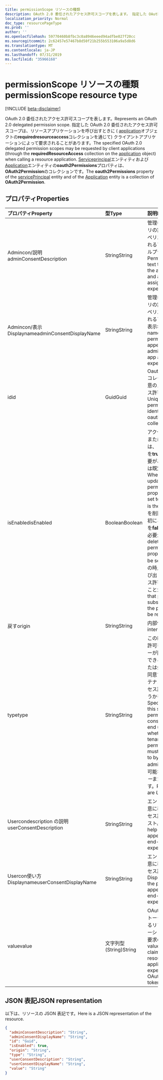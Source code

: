 ```yaml
---
title: permissionScope リソースの種類
description: OAuth 2.0 委任されたアクセス許可スコープを表します。 指定した OAuth 2.0 委任されたアクセス許可スコープは、リソースアプリケーションを呼び出すときに (Application オブジェクトの**Requiredresourceaccess**コレクションを通じて) クライアントアプリケーションによって要求されることがあります。 ServicePrincipal エンティティおよび Application エンティティの**oauth2Permissions**プロパティは、 **OAuth2Permission**のコレクションです。
localization_priority: Normal
doc_type: resourcePageType
ms.prod: ''
author: ''
ms.openlocfilehash: 59770460b8fbc3c0a8946eeed94adfbe027f20cc
ms.sourcegitcommit: 2c62457e57467b8d50f21b255b553106a9a5d8d6
ms.translationtype: MT
ms.contentlocale: ja-JP
ms.lasthandoff: 07/31/2019
ms.locfileid: "35966168"
---
```

# <a name="permissionscope-resource-type"></a><span data-ttu-id="0ec09-105">permissionScope リソースの種類</span><span class="sxs-lookup"><span data-stu-id="0ec09-105">permissionScope resource type</span></span>

[!INCLUDE [beta-disclaimer](../../includes/beta-disclaimer.md)]

<span data-ttu-id="0ec09-106">OAuth 2.0 委任されたアクセス許可スコープを表します。</span><span class="sxs-lookup"><span data-stu-id="0ec09-106">Represents an OAuth 2.0 delegated permission scope.</span></span> <span data-ttu-id="0ec09-107">指定した OAuth 2.0 委任されたアクセス許可スコープは、リソースアプリケーションを呼び出すときに ( [application](application.md)オブジェクトの**requiredresourceaccess**コレクションを通じて) クライアントアプリケーションによって要求されることがあります。</span><span class="sxs-lookup"><span data-stu-id="0ec09-107">The specified OAuth 2.0 delegated permission scopes may be requested by client applications (through the **requiredResourceAccess** collection on the [application](application.md) object) when calling a resource application.</span></span> <span data-ttu-id="0ec09-108">[Serviceprincipal](serviceprincipal.md)エンティティおよび[Application](application.md)エンティティの**oauth2Permissions**プロパティは、 **OAuth2Permission**のコレクションです。</span><span class="sxs-lookup"><span data-stu-id="0ec09-108">The **oauth2Permissions** property of the [servicePrincipal](serviceprincipal.md) entity and of the [Application](application.md) entity is a collection of **OAuth2Permission**.</span></span>

## <a name="properties"></a><span data-ttu-id="0ec09-109">プロパティ</span><span class="sxs-lookup"><span data-stu-id="0ec09-109">Properties</span></span>

| <span data-ttu-id="0ec09-110">プロパティ</span><span class="sxs-lookup"><span data-stu-id="0ec09-110">Property</span></span> | <span data-ttu-id="0ec09-111">型</span><span class="sxs-lookup"><span data-stu-id="0ec09-111">Type</span></span> | <span data-ttu-id="0ec09-112">説明</span><span class="sxs-lookup"><span data-stu-id="0ec09-112">Description</span></span> |
|:---------------|:--------|:----------|
|<span data-ttu-id="0ec09-113">Admincon/説明</span><span class="sxs-lookup"><span data-stu-id="0ec09-113">adminConsentDescription</span></span>|<span data-ttu-id="0ec09-114">String</span><span class="sxs-lookup"><span data-stu-id="0ec09-114">String</span></span>| <span data-ttu-id="0ec09-115">管理者の同意とアプリの割り当てエクスペリエンスに表示されるアクセス許可ヘルプテキスト。</span><span class="sxs-lookup"><span data-stu-id="0ec09-115">Permission help text that appears in the admin consent and app assignment experiences.</span></span> |
|<span data-ttu-id="0ec09-116">Admincon/表示 Displayname</span><span class="sxs-lookup"><span data-stu-id="0ec09-116">adminConsentDisplayName</span></span>|<span data-ttu-id="0ec09-117">String</span><span class="sxs-lookup"><span data-stu-id="0ec09-117">String</span></span>| <span data-ttu-id="0ec09-118">管理者の同意とアプリの割り当てエクスペリエンスに表示されるアクセス許可の表示名。</span><span class="sxs-lookup"><span data-stu-id="0ec09-118">Display name for the permission that appears in the admin consent and app assignment experiences.</span></span> |
|<span data-ttu-id="0ec09-119">id</span><span class="sxs-lookup"><span data-stu-id="0ec09-119">id</span></span>|<span data-ttu-id="0ec09-120">Guid</span><span class="sxs-lookup"><span data-stu-id="0ec09-120">Guid</span></span>| <span data-ttu-id="0ec09-121">Oauth2Permissions コレクション内の一意のスコープアクセス許可識別子。</span><span class="sxs-lookup"><span data-stu-id="0ec09-121">Unique scope permission identifier inside the oauth2Permissions collection.</span></span> |
|<span data-ttu-id="0ec09-122">isEnabled</span><span class="sxs-lookup"><span data-stu-id="0ec09-122">isEnabled</span></span>|<span data-ttu-id="0ec09-123">Boolean</span><span class="sxs-lookup"><span data-stu-id="0ec09-123">Boolean</span></span>| <span data-ttu-id="0ec09-124">アクセス許可を作成または更新する場合は、このプロパティを**true**に設定する必要があります (これは既定値です)。</span><span class="sxs-lookup"><span data-stu-id="0ec09-124">When creating or updating a permission, this property must be set to **true** (which is the default).</span></span> <span data-ttu-id="0ec09-125">権限を削除するには、最初にこのプロパティを**false**に設定する必要があります。</span><span class="sxs-lookup"><span data-stu-id="0ec09-125">To delete a permission, this property must first be set to **false**.</span></span> <span data-ttu-id="0ec09-126">その時点で、以降の呼び出しでは、アクセス許可が削除されることがあります。</span><span class="sxs-lookup"><span data-stu-id="0ec09-126">At that point, in a subsequent call, the permission may be removed.</span></span> |
|<span data-ttu-id="0ec09-127">戻す</span><span class="sxs-lookup"><span data-stu-id="0ec09-127">origin</span></span>|<span data-ttu-id="0ec09-128">String</span><span class="sxs-lookup"><span data-stu-id="0ec09-128">String</span></span>| <span data-ttu-id="0ec09-129">内部使用用。</span><span class="sxs-lookup"><span data-stu-id="0ec09-129">For internal use.</span></span> |
|<span data-ttu-id="0ec09-130">type</span><span class="sxs-lookup"><span data-stu-id="0ec09-130">type</span></span>|<span data-ttu-id="0ec09-131">String</span><span class="sxs-lookup"><span data-stu-id="0ec09-131">String</span></span>| <span data-ttu-id="0ec09-132">この範囲のアクセス許可をエンドユーザーが同意することができるかどうか、または会社の管理者が同意する必要があるテナント全体のアクセス許可であるかどうかを指定します。</span><span class="sxs-lookup"><span data-stu-id="0ec09-132">Specifies whether this scope permission can be consented to by an end user, or whether it is a tenant-wide permission that must be consented to by a company administrator.</span></span> <span data-ttu-id="0ec09-133">使用可能な値は、*ユーザー*または*管理者*です。</span><span class="sxs-lookup"><span data-stu-id="0ec09-133">Possible values are *User* or *Admin*.</span></span> |
|<span data-ttu-id="0ec09-134">Usercondescription の説明</span><span class="sxs-lookup"><span data-stu-id="0ec09-134">userConsentDescription</span></span>|<span data-ttu-id="0ec09-135">String</span><span class="sxs-lookup"><span data-stu-id="0ec09-135">String</span></span>| <span data-ttu-id="0ec09-136">エンドユーザーの同意に表示されるアクセス許可ヘルプテキスト。</span><span class="sxs-lookup"><span data-stu-id="0ec09-136">Permission help text that appears in the end-user consent experience.</span></span> |
|<span data-ttu-id="0ec09-137">Usercon使い方 Displayname</span><span class="sxs-lookup"><span data-stu-id="0ec09-137">userConsentDisplayName</span></span>|<span data-ttu-id="0ec09-138">String</span><span class="sxs-lookup"><span data-stu-id="0ec09-138">String</span></span>| <span data-ttu-id="0ec09-139">エンドユーザーの同意に表示されるアクセス許可の表示名。</span><span class="sxs-lookup"><span data-stu-id="0ec09-139">Display name for the permission that appears in the end-user consent experience.</span></span> |
|<span data-ttu-id="0ec09-140">value</span><span class="sxs-lookup"><span data-stu-id="0ec09-140">value</span></span>|<span data-ttu-id="0ec09-141">文字列型 (String)</span><span class="sxs-lookup"><span data-stu-id="0ec09-141">String</span></span>| <span data-ttu-id="0ec09-142">OAuth 2.0 アクセストークンで想定されるリソースアプリケーションのスコープ要求の値。</span><span class="sxs-lookup"><span data-stu-id="0ec09-142">The value of the scope claim that the resource application should expect in the OAuth 2.0 access token.</span></span> |

## <a name="json-representation"></a><span data-ttu-id="0ec09-143">JSON 表記</span><span class="sxs-lookup"><span data-stu-id="0ec09-143">JSON representation</span></span>
<span data-ttu-id="0ec09-144">以下は、リソースの JSON 表記です。</span><span class="sxs-lookup"><span data-stu-id="0ec09-144">Here is a JSON representation of the resource.</span></span>

<!-- {
  "blockType": "resource",
  "optionalProperties": [

  ],
  "@odata.type": "microsoft.graph.permissionScope"
}-->

```json
{
  "adminConsentDescription": "String",
  "adminConsentDisplayName": "String",
  "id": "Guid",
  "isEnabled": true,
  "origin": "String",
  "type": "String",
  "userConsentDescription": "String",
  "userConsentDisplayName": "String",
  "value": "String"
}

```


<!-- uuid: 8fcb5dbc-d5aa-4681-8e31-b001d5168d79
2015-10-25 14:57:30 UTC -->
<!--
{
  "type": "#page.annotation",
  "description": "permissionScope resource",
  "keywords": "",
  "section": "documentation",
  "tocPath": "",
  "suppressions": []
}
-->
